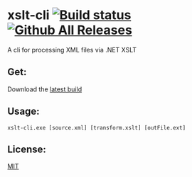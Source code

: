 # xslt-cli [![Build status](https://ci.appveyor.com/api/projects/status/rb7b9wcbpxtfm9vr?svg=true)](https://ci.appveyor.com/project/oledid/xslt-cli) [![Github All Releases](https://img.shields.io/github/downloads/oledid-dotnet/xslt-cli/total.svg)](https://github.com/oledid-dotnet/xslt-cli/releases/latest)

A cli for processing XML files via .NET XSLT

## Get:
Download the [latest build](https://github.com/oledid-dotnet/xslt-cli/releases/latest)

## Usage:
```
xslt-cli.exe [source.xml] [transform.xslt] [outFile.ext]
```

## License:
[MIT](LICENSE)
